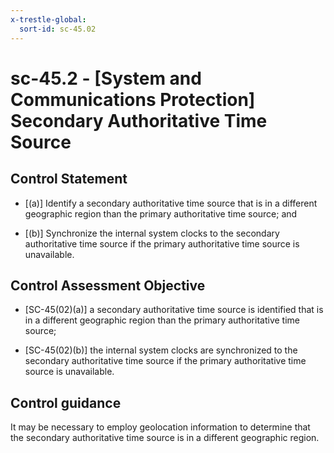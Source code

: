 ```yaml
---
x-trestle-global:
  sort-id: sc-45.02
---
```


# sc-45.2 - \[System and Communications Protection\] Secondary Authoritative Time Source

## Control Statement

- \[(a)\] Identify a secondary authoritative time source that is in a different geographic region than the primary authoritative time source; and

- \[(b)\] Synchronize the internal system clocks to the secondary authoritative time source if the primary authoritative time source is unavailable.

## Control Assessment Objective

- \[SC-45(02)(a)\] a secondary authoritative time source is identified that is in a different geographic region than the primary authoritative time source;

- \[SC-45(02)(b)\] the internal system clocks are synchronized to the secondary authoritative time source if the primary authoritative time source is unavailable.

## Control guidance

It may be necessary to employ geolocation information to determine that the secondary authoritative time source is in a different geographic region.
